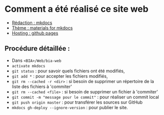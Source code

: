 # Comment a été réalisé ce site web 

* [Rédaction : mkdocs](https://www.mkdocs.org/)
* [Thème : materials for mkdocs](https://squidfunk.github.io/mkdocs-material/)
* [Hosting : github pages](https://pages.github.com/)

## Procédure détaillée :

* Dans `<BIA>/Web/bia-web`
* `activate mkdocs`
* `git status` : pour savoir quels fichiers ont été modifiés,
* `git add *` : pour accepter les fichiers modifiés,
* `git rm --cached -r <dir>` : si besoin de supprimer un répertoire de la liste des fichiers à 'commiter'
* `git rm --cached <file>` : si besoin de supprimer un fichier à 'commiter'
* `git commit -m "message pour le commit"` : pour réaliser un commit local
* `git push origin master` : pour transférer les sources sur GitHub
* `mkdocs gh-deploy --ignore-version` : pour publier le site. 
